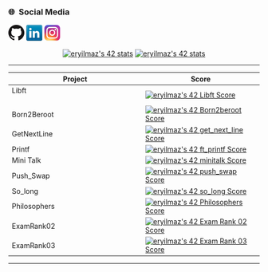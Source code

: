 
<h3> 🌐 &nbsp;Social Media</h3>

[![GitHub](Icons/github.png)](https://github.com/erdem149)
[![LinkedIn](Icons/linkedin.png)](https://www.linkedin.com/in/erdem-yilmaz-6203b5224/)
[![Instagram](Icons/instagram.png)](https://www.instagram.com/erdem.yilmaz74/)
<p align="center">
<a href="https://profile.intra.42.fr/users/eryilmaz"><img width="48%" src="https://badge42.vercel.app/api/v2/cl1lkdqj3000609l1klzziqu1/stats?cursusId=9&coalitionId=233" alt="eryilmaz's 42 stats"/></a>
   <a href="https://profile.intra.42.fr/users/eryilmaz"><img width="48%" src="https://badge42.vercel.app/api/v2/cl1lkdqj3000609l1klzziqu1/stats?cursusId=21&coalitionId=233" alt="eryilmaz's 42 stats" /></a>
<table  align="center">

<tr style="display:flex; justify-content:space-around;"><td style="padding:0;">

|Project|Score| 
-------|-------------------
| Libft <img width=250>| [![eryilmaz's 42 Libft Score](https://badge42.vercel.app/api/v2/cl1lkdqj3000609l1klzziqu1/project/2473029)](https://github.com/erdem149/libft)|
| Born2Beroot| [![eryilmaz's 42 Born2beroot Score](https://badge42.vercel.app/api/v2/cl1lkdqj3000609l1klzziqu1/project/2520388)](https://github.com/erdem149/)|
| GetNextLine| [![eryilmaz's 42 get_next_line Score](https://badge42.vercel.app/api/v2/cl1lkdqj3000609l1klzziqu1/project/2506527)](https://github.com/erdem149/get_next_line)|
| Printf| [![eryilmaz's 42 ft_printf Score](https://badge42.vercel.app/api/v2/cl1lkdqj3000609l1klzziqu1/project/2513369)](https://github.com/erdem149/ft_printf)|
| Mini Talk| [![eryilmaz's 42 minitalk Score](https://badge42.vercel.app/api/v2/cl1lkdqj3000609l1klzziqu1/project/2548360)](https://github.com/erdem149/minitalk)|
| Push_Swap| [![eryilmaz's 42 push_swap Score](https://badge42.vercel.app/api/v2/cl1lkdqj3000609l1klzziqu1/project/2524763)](https://github.com/erdem149/push_swap)|
| So_long | [![eryilmaz's 42 so_long Score](https://badge42.vercel.app/api/v2/cl1lkdqj3000609l1klzziqu1/project/2570719)](https://github.com/erdem149/so_long)|
| Philosophers| [![eryilmaz's 42 Philosophers Score](https://badge42.vercel.app/api/v2/cl1lkdqj3000609l1klzziqu1/project/2643965)](https://github.com/erdem149/philosophers)|
| ExamRank02| [![eryilmaz's 42 Exam Rank 02 Score](https://badge42.vercel.app/api/v2/cl1lkdqj3000609l1klzziqu1/project/2541948)](https://github.com/eryilmaz)|
| ExamRank03| [![eryilmaz's 42 Exam Rank 03 Score](https://badge42.vercel.app/api/v2/cl1lkdqj3000609l1klzziqu1/project/2644077)](https://github.com/eryilmaz)|
</td></tr></table>
</p>
